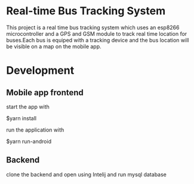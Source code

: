 # Real-time Bus Tracking System
This project is a real time bus tracking system which uses an esp8266 microcontroller and a GPS and GSM module to track real time location for buses.Each bus is equiped with a tracking device and the bus location will be visible on a map on the mobile app.

# Development

## Mobile app frontend

start the app with

$yarn install

run the application with 

$yarn run-android

## Backend

clone the backend and open using Intelij and run mysql database
